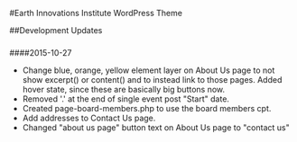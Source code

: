 #Earth Innovations Institute WordPress Theme

##Development Updates

#####

####2015-10-27

-	Change blue, orange, yellow element layer on About Us page
	to not show excerpt() or content() and to instead link to 
	those pages.  Added hover state, since these are basically big
	buttons now.
-	Removed '.' at the end of single event post "Start" date.
-	Created page-board-members.php to use the board members cpt.
-	Add addresses to Contact Us page.
-	Changed "about us page" button text on About Us page to "contact us"